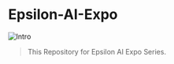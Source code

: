 # Epsilon-AI-Expo

![Intro](https://www.youtube.com/watch?v=j3BcEpMAhyM&feature=youtu.be)

> This Repository for Epsilon AI Expo Series.
